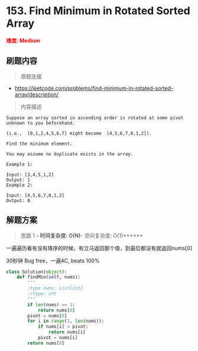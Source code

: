 # 153. Find Minimum in Rotated Sorted Array

**<font color=red>难度: Medium</font>**

## 刷题内容

> 原题连接

* https://leetcode.com/problems/find-minimum-in-rotated-sorted-array/description/

> 内容描述

```
Suppose an array sorted in ascending order is rotated at some pivot unknown to you beforehand.

(i.e.,  [0,1,2,4,5,6,7] might become  [4,5,6,7,0,1,2]).

Find the minimum element.

You may assume no duplicate exists in the array.

Example 1:

Input: [3,4,5,1,2] 
Output: 1
Example 2:

Input: [4,5,6,7,0,1,2]
Output: 0
```

## 解题方案

> 思路 1
******- 时间复杂度: O(N)******- 空间复杂度: O(1)******



一遍遍历看有没有降序的时候，有立马返回那个值，到最后都没有就返回nums[0]

30秒钟 Bug free，一遍AC, beats 100%

```python
class Solution(object):
    def findMin(self, nums):
        """
        :type nums: List[int]
        :rtype: int
        """
        if len(nums) == 1:
            return nums[0]
        pivot = nums[0]
        for i in range(1, len(nums)):
            if nums[i] < pivot:
                return nums[i]
            pivot = nums[i]
        return nums[0]
```
